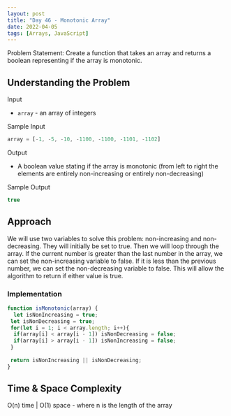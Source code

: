 ```yaml
---
layout: post
title: "Day 46 - Monotonic Array"
date: 2022-04-05
tags: [Arrays, JavaScript]
---
```


Problem Statement: Create a function that takes an array and returns a boolean representing if the array is monotonic.

## Understanding the Problem

Input

* `array` - an array of integers

Sample Input

```js
array = [-1, -5, -10, -1100, -1100, -1101, -1102]
```

Output

* A boolean value stating if the array is monotonic (from left to right the elements are entirely non-increasing or entirely non-decreasing)

Sample Output

```js
true
```

## Approach

We will use two variables to solve this problem: non-increasing and non-decreasing. They will initially be set to true. Then we will loop through the array. If the current number is greater than the last number in the array, we can set the non-increasing variable to false. If it is less than the previous number, we can set the non-decreasing variable to false. This will allow the algorithm to return if either value is true.

### Implementation

```js
function isMonotonic(array) {
  let isNonIncreasing = true;
 let isNonDecreasing = true;
 for(let i = 1; i < array.length; i++){
  if(array[i] < array[i - 1]) isNonDecreasing = false;
  if(array[i] > array[i - 1]) isNonIncreasing = false;
 }
 
 return isNonIncreasing || isNonDecreasing;
}

```

## Time & Space Complexity

O(n) time | O(1) space - where n is the length of the array
